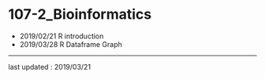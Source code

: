 # 107-2_Bioinformatics

- 2019/02/21 R introduction
- 2019/03/28 R Dataframe Graph

---
last updated : 2019/03/21